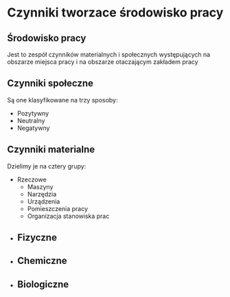 # Czynniki tworzace środowisko pracy
## Środowisko pracy
Jest to zespół czynników materialnych i społecznych występujących na obszarze miejsca pracy i na obszarze otaczającym zakładem pracy
## Czynniki społeczne
Są one klasyfikowane na trzy sposoby:
- Pozytywny
- Neutralny
- Negatywny
## Czynniki materialne
Dzielimy je na cztery grupy:
- Rzeczowe
  - Maszyny
  - Narzędzia
  - Urządzenia
  - Pomieszczenia pracy
  - Organizacja stanowiska prac
- Fizyczne
  -
- Chemiczne
  -
- Biologiczne
  -

